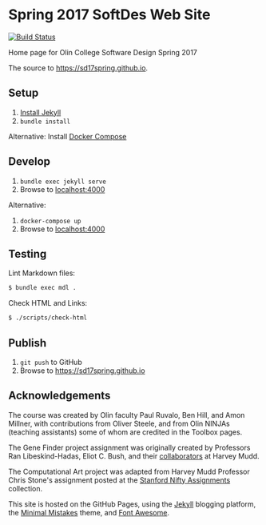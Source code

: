# Spring 2017 SoftDes Web Site

[![Build Status](https://travis-ci.org/sd17spring/sd17spring.github.io.svg?branch=master)](https://travis-ci.org/sd17spring/sd17spring.github.io)

Home page for Olin College Software Design Spring 2017

The source to <https://sd17spring.github.io>.

## Setup

1. [Install Jekyll](https://jekyllrb.com/docs/installation/)
2. `bundle install`

Alternative: Install [Docker Compose](https://docs.docker.com/compose/install/)

## Develop

1. `bundle exec jekyll serve`
2. Browse to [localhost:4000](http://localhost:4000)

Alternative:

1. `docker-compose up`
2. Browse to [localhost:4000](http://localhost:4000)

## Testing

Lint Markdown files:

```bash
$ bundle exec mdl .
```

Check HTML and Links:

```bash
$ ./scripts/check-html
```

## Publish

1. `git push` to GitHub
2. Browse to <https://sd17spring.github.io>

## Acknowledgements

The course was created by Olin faculty Paul Ruvalo, Ben Hill, and Amon Millner, with contributions from
Oliver Steele, and from Olin NINJAs (teaching assistants) some of whom are credited in the Toolbox pages.

The Gene Finder project assignment was originally created by Professors Ran Libeskind-Hadas, Eliot C. Bush, and their [collaborators](https://www.cs.hmc.edu/twiki/bin/view/CS6/GreenAcknowledgements) at Harvey Mudd.

The Computational Art project was adapted from Harvey Mudd Professor Chris Stone's assignment posted at the
[Stanford Nifty Assignments ](http://nifty.stanford.edu/) collection.

This site is hosted on the GitHub Pages, using the [Jekyll](http://jekyllrb.com) blogging platform, the [Minimal Mistakes](https://mmistakes.github.io/minimal-mistakes/) theme,
and [Font Awesome](http://fontawesome.io).
